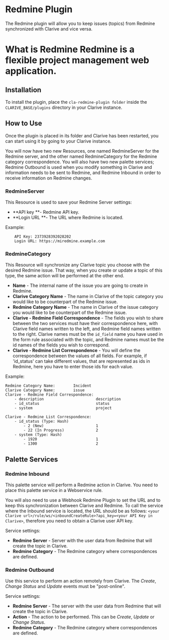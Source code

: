 # Redmine Plugin

The Redmine plugin will allow you to keep issues (topics) from Redmine synchronized with Clarive and vice versa.

# What is Redmine Redmine is a flexible project management web application.

## Installation

To install the plugin, place the `cla-redmine-plugin folder` inside the `CLARIVE_BASE/plugins` directory in your Clarive
instance.

## How to Use

Once the plugin is placed in its folder and Clarive has been restarted, you can start using it by going to your Clarive
instance.

You will now have two new Resources, one named RedmineServer for the Redmine server, and the other named RedmineCategory
for the Redmine category correspondence. You will also have two new palette services; Redmine Outbound is used when you
modify something in Clarive and information needs to be sent to Redmine, and Redmine Inbound in order to receive
information on Redmine changes.

### RedmineServer

This Resource is used to save your Redmine Server settings:

- **API key **- Redmine API key.
- **Login URL **- The URL where Redmine is located.

Example:
        
        API Key: 2373928392028202
        Login URL: https://miredmine.example.com

### RedmineCategory

This Resource will synchronize any Clarive topic you choose with the desired Redmine issue. That way, when you create or
update a topic of this type, the same action will be performed at the other end.

- **Name** - The internal name of the issue you are going to create in Redmine.
- **Clarive Category Name** - The name in Clarive of the topic category you would like to be counterpart of the Redmine
  issue.
- **Redmine Category Name** - The name in Clarive of the issue category you would like to be counterpart of the Redmine
  issue.
- **Clarive - Redmine Field Correspondence** - The fields you wish to share between the two services must have their
  correspondence here, with Clarive field names written to the left, and Redmine field names written to the right.
Clarive names must be the `id_field` name you have used in the form rule associated with the topic, and Redmine names
must be the id names of the fields you wish to correspond.
- **Clarive - Redmine List Correspondence** - You will define the correspondence between the values of all fields. For
  example, if 'id_status' can take different values, that are represented as ids in Redmine, here you have to enter
those ids for each value.

Example:

    Redmine Category Name:        Incident
    Clarive Category Name:        issue
    Clarive - Redmine Field Correspondence:
        - description                       description
        - id_status                         status
        - system                            project
        
    Clarive - Redmine List Correspondence:
        - id_status (Type: Hash)
            - 2 (New)                       1
            - 22 (In Progress)              2
        - system (Type: Hash)
            - 1920                          1
            - 1300                          2

## Palette Services

### Redmine Inbound

This palette service will perform a Redmine action in Clarive. You need to place this palette service in a Webservice
rule.

You will also need to use a Webhook Redmine Plugin to set the URL and to keep this synchronization between Clarive and
Redmine. To call the service where the Inbound service is located, the URL should be as follows: `<your Clarive
url>/rule/ws/<inboundCreateRule>?api_key=<your API Key in Clarive>`, therefore you need to obtain a Clarive user API
key.

Service settings:

- **Redmine Server** - Server with the user data from Redmine that will create the topic in Clarive.
- **Redmine Category** - The Redmine category where correspondences are defined.

### Redmine Outbound

Use this service to perform an action remotely from Clarive. The *Create*, *Change Status* and *Update* events must be
"post-online".

Service settings:

- **Redmine Server** - The server with the user data from Redmine that will create the topic in Clarive.
- **Action** - The action to be performed. This can be *Create*, *Update* or *Change Status*.
- **Redmine Category** - The Redmine category where correspondences are defined.
